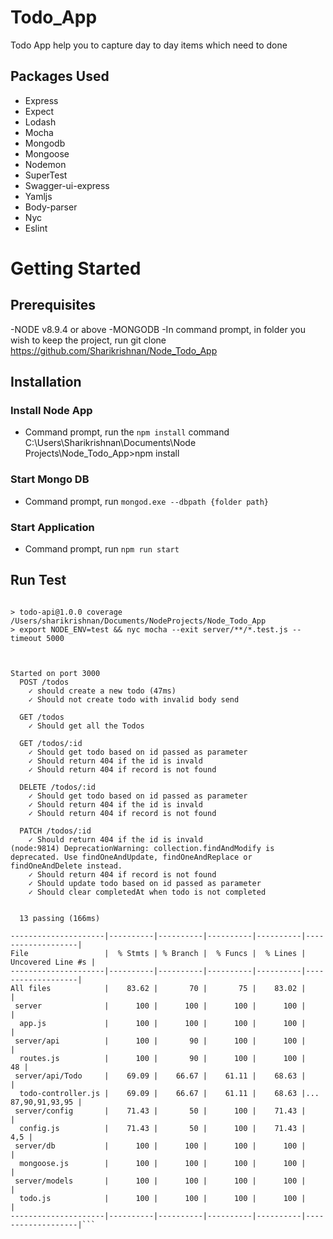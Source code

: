 # Todo_App
Todo App help you to capture day to day items which need to done

## Packages Used
- Express
- Expect
- Lodash
- Mocha
- Mongodb
- Mongoose
- Nodemon
- SuperTest
- Swagger-ui-express
- Yamljs
- Body-parser
- Nyc
- Eslint

# Getting Started
## Prerequisites
-NODE v8.9.4 or above
-MONGODB
-In command prompt, in folder you wish to keep the project, run git clone https://github.com/Sharikrishnan/Node_Todo_App
## Installation
### Install Node App
 - Command prompt, run the ```npm install``` command C:\Users\Sharikrishnan\Documents\Node Projects\Node_Todo_App>npm install
### Start Mongo DB
- Command prompt, run ```mongod.exe --dbpath {folder path}```
### Start Application
- Command prompt, run ```npm run start```
## Run Test
```ATH033032:Node_Todo_App sharikrishnan$ npm run coverage

> todo-api@1.0.0 coverage /Users/sharikrishnan/Documents/NodeProjects/Node_Todo_App
> export NODE_ENV=test && nyc mocha --exit server/**/*.test.js --timeout 5000



Started on port 3000 
  POST /todos
    ✓ should create a new todo (47ms)
    ✓ Should not create todo with invalid body send

  GET /todos
    ✓ Should get all the Todos

  GET /todos/:id
    ✓ Should get todo based on id passed as parameter
    ✓ Should return 404 if the id is invald
    ✓ Should return 404 if record is not found

  DELETE /todos/:id
    ✓ Should get todo based on id passed as parameter
    ✓ Should return 404 if the id is invald
    ✓ Should return 404 if record is not found

  PATCH /todos/:id
    ✓ Should return 404 if the id is invald
(node:9814) DeprecationWarning: collection.findAndModify is deprecated. Use findOneAndUpdate, findOneAndReplace or findOneAndDelete instead.
    ✓ Should return 404 if record is not found
    ✓ Should update todo based on id passed as parameter
    ✓ Should clear completedAt when todo is not completed


  13 passing (166ms)

---------------------|----------|----------|----------|----------|-------------------|
File                 |  % Stmts | % Branch |  % Funcs |  % Lines | Uncovered Line #s |
---------------------|----------|----------|----------|----------|-------------------|
All files            |    83.62 |       70 |       75 |    83.02 |                   |
 server              |      100 |      100 |      100 |      100 |                   |
  app.js             |      100 |      100 |      100 |      100 |                   |
 server/api          |      100 |       90 |      100 |      100 |                   |
  routes.js          |      100 |       90 |      100 |      100 |                48 |
 server/api/Todo     |    69.09 |    66.67 |    61.11 |    68.63 |                   |
  todo-controller.js |    69.09 |    66.67 |    61.11 |    68.63 |... 87,90,91,93,95 |
 server/config       |    71.43 |       50 |      100 |    71.43 |                   |
  config.js          |    71.43 |       50 |      100 |    71.43 |               4,5 |
 server/db           |      100 |      100 |      100 |      100 |                   |
  mongoose.js        |      100 |      100 |      100 |      100 |                   |
 server/models       |      100 |      100 |      100 |      100 |                   |
  todo.js            |      100 |      100 |      100 |      100 |                   |
---------------------|----------|----------|----------|----------|-------------------|```


